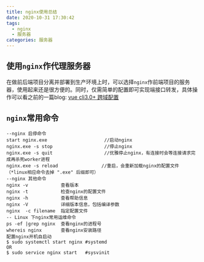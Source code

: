 ```yaml
---
title: nginx使用总结
date: 2020-10-31 17:30:42
tags:
  - nginx
  - 服务器
categories: 服务器
---
```


## 使用`nginx`作代理服务器

在做前后端项目分离并部署到生产环境上时，可以选择`nginx`作前端项目的服务器，使用起来还是很方便的。同时，仅需简单的配置即可实现端接口转发，具体操作可以看之前的一篇blog: [vue cli3.0+ 跨域配置](https://jason-we.github.io/2020/10/28/vue-cli3-0-kua-yu-pei-zhi/)

## `nginx`常用命令

```
--nginx 启停命令
start nginx.exe                     //启动nginx
nginx.exe -s stop                   //停止nginx
nginx.exe -s quit                   //优雅停止nginx，有连接时会等连接请求完成再杀死worker进程  
nginx.exe -s reload                //重启，会重新加载nginx的配置文件
（*linux相应命令去掉 ".exe" 后缀即可）
--nginx 其他命令
nginx -v            查看版本  
nginx -t            检查nginx的配置文件
nginx -h            查看帮助信息
nginx -V            详细版本信息，包括编译参数 
nginx  -c filename  指定配置文件
-- Linux 下nginx常用运维命令
ps -ef |grep nginx  查看nginx的进程号
whereis nginx       查看nginx安装路径
配置nginx开机自启动
$ sudo systemctl start nginx #systemd  
OR 
$ sudo service nginx start   #sysvinit 
```

